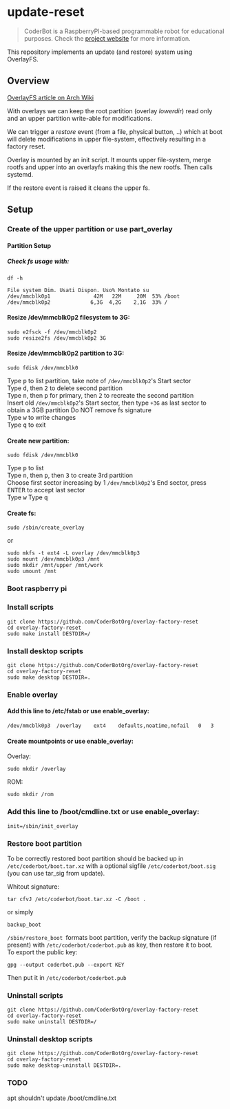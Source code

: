 # update-reset

> CoderBot is a RaspberryPI-based programmable robot for educational purposes. Check the [project website](https://www.coderbot.org) for more information.

This repository implements an update (and restore) system using OverlayFS.

## Overview

[OverlayFS article on Arch Wiki](https://wiki.archlinux.org/index.php/Overlay_filesystem)

With overlays we can keep the root partition (overlay *lowerdir*) read only and an upper partition write-able for modifications.

We can trigger a *restore* event (from a file, physical button, ..) which at boot will delete modifications in upper file-system, effectively resulting in a factory reset.

Overlay is mounted by an init script. It mounts upper file-system, merge rootfs and upper into an overlayfs making this the new rootfs. Then calls systemd.

If the restore event is raised it cleans the upper fs.

## Setup
### Create of the upper partition or use part_overlay
#### Partition Setup
##### Check fs usage with:  
```
df -h
```

```
File system Dim. Usati Dispon. Uso% Montato su  
/dev/mmcblk0p1              42M   22M     20M  53% /boot  
/dev/mmcblk0p2             6,3G  4,2G    2,1G  33% /  
```

#### Resize /dev/mmcblk0p2 filesystem to 3G:  
```
sudo e2fsck -f /dev/mmcblk0p2
sudo resize2fs /dev/mmcblk0p2 3G
```

#### Resize /dev/mmcblk0p2 partition to 3G:
```
sudo fdisk /dev/mmcblk0
```
Type <kbd>p</kbd> to list partition, take note of `/dev/mmcblk0p2`'s Start sector  
Type <kbd>d</kbd>, then <kbd>2</kbd> to delete second partition  
Type <kbd>n</kbd>, then <kbd>p</kbd> for primary, then <kbd>2</kbd> to recreate the second partition  
Insert old `/dev/mmcblk0p2`'s Start sector, then type `+3G` as last sector to obtain a 3GB partition
Do NOT remove fs signature  
Type <kbd>w</kbd> to write changes  
Type <kbd>q</kbd> to exit  

#### Create new partition:  
```
sudo fdisk /dev/mmcblk0
```
Type <kbd>p</kbd> to list  
Type <kbd>n</kbd>, then <kbd>p</kbd>, then <kbd>3</kbd> to create 3rd partition  
Choose first sector increasing by 1 `/dev/mmcblk0p2`'s End sector, press <kbd>ENTER</kbd> to accept last sector  
Type <kbd>w</kbd>
Type <kbd>q</kbd>

#### Create fs:  
```
sudo /sbin/create_overlay
```
or  
```
sudo mkfs -t ext4 -L overlay /dev/mmcblk0p3
sudo mount /dev/mmcblk0p3 /mnt
sudo mkdir /mnt/upper /mnt/work
sudo umount /mnt
```
### Boot raspberry pi
### Install scripts
```
git clone https://github.com/CoderBotOrg/overlay-factory-reset
cd overlay-factory-reset
sudo make install DESTDIR=/
```

### Install desktop scripts
```
git clone https://github.com/CoderBotOrg/overlay-factory-reset
cd overlay-factory-reset
sudo make desktop DESTDIR=.
```

### Enable overlay
#### Add this line to /etc/fstab or use enable_overlay:
```
/dev/mmcblk0p3	/overlay	ext4	defaults,noatime,nofail	  0	  3
```

#### Create mountpoints  or use enable_overlay:
Overlay:
```
sudo mkdir /overlay
```
ROM:
```
sudo mkdir /rom
```

### Add this line to /boot/cmdline.txt  or use enable_overlay:
```
init=/sbin/init_overlay
```

### Restore boot partition
To be correctly restored boot partition should be backed up in `/etc/coderbot/boot.tar.xz` with a optional sigfile `/etc/coderbot/boot.sig` (you can use tar_sig from update).

Whitout signature:  
```
tar cfvJ /etc/coderbot/boot.tar.xz -C /boot .
```

or simply
```
backup_boot
```
`/sbin/restore_boot `formats boot partition, verify the backup signature (if present) with `/etc/coderbot/coderbot.pub` as key, then restore it to boot.  
To export the public key:
```
gpg --output coderbot.pub --export KEY
```
Then put it in `/etc/coderbot/coderbot.pub`

### Uninstall scripts
```
git clone https://github.com/CoderBotOrg/overlay-factory-reset
cd overlay-factory-reset
sudo make uninstall DESTDIR=/
```

### Uninstall desktop scripts
```
git clone https://github.com/CoderBotOrg/overlay-factory-reset
cd overlay-factory-reset
sudo make desktop-uninstall DESTDIR=.
```

### TODO
apt shouldn't update /boot/cmdline.txt
